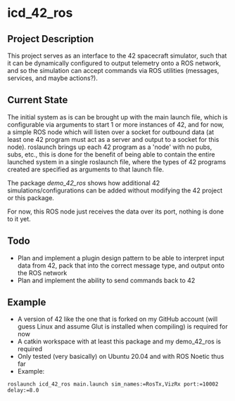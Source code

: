 # icd_42_ros

## Project Description

This project serves as an interface to the 42 spacecraft simulator, such that
it can be dynamically configured to output telemetry onto a ROS network, and so
the simulation can accept commands via ROS utilities (messages, services, and
maybe actions?).

## Current State

The initial system as is can be brought up with the main launch file, which is
configurable via arguments to start 1 or more instances of 42, and for now, a
simple ROS node which will listen over a socket for outbound data (at least
one 42 program must act as a server and output to a socket for this node).
roslaunch brings up each 42 program as a 'node' with no pubs, subs, etc., this
is done for the benefit of being able to contain the entire launched system in
a single roslaunch file, where the types of 42 programs created are specified
as arguments to that launch file.

The package _demo_42_ros_ shows how additional 42 simulations/configurations
can be added without modifying the 42 project or this package.

For now, this ROS node just receives the data over its port, nothing is done
to it yet.

## Todo

- Plan and implement a plugin design pattern to be able to interpret input data
from 42, pack that into the correct message type, and output onto the ROS
network
- Plan and implement the ability to send commands back to 42

## Example

- A version of 42 like the one that is forked on my GitHub account (will
guess Linux and assume Glut is installed when compiling) is required for now
- A catkin workspace with at least this package and my demo_42_ros is required
- Only tested (very basically) on Ubuntu 20.04 and with ROS Noetic thus far
- Example:
```
roslaunch icd_42_ros main.launch sim_names:=RosTx,VizRx port:=10002 delay:=8.0
```
